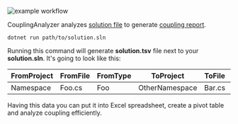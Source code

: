 ![example workflow](https://github.com/detoix/CouplingAnalyzer/actions/workflows/dotnet.yml/badge.svg)

CouplingAnalyzer analyzes [solution file](CouplingAnalyzer.Tests.Resources/CouplingAnalyzer.Tests.Resources.sln) to generate [coupling report](CouplingAnalyzer.Tests/CouplingAnalyzer.Tests.Resources.tsv).

```
dotnet run path/to/solution.sln
```

Running this command will generate **solution.tsv** file next to your **solution.sln**. It's going to look like this:

| FromProject   | FromFile      | FromType  | ToProject      | ToFile | ToType |
| ------------- | ------------- | --------- | -------------- | ------ | ------ |
| Namespace     | Foo.cs        | Foo       | OtherNamespace | Bar.cs | Bar    |

Having this data you can put it into Excel spreadsheet, create a pivot table and analyze coupling efficiently.
